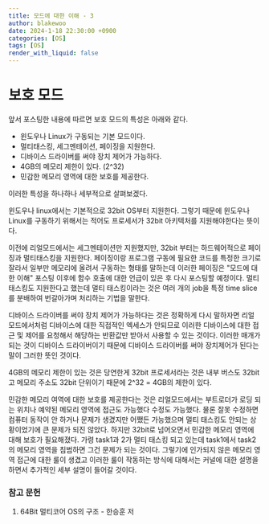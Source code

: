 ```yaml
---
title: 모드에 대한 이해 - 3
author: blakewoo
date: 2024-1-18 22:30:00 +0900
categories: [OS]
tags: [OS]
render_with_liquid: false
---
```


# 보호 모드

앞서 포스팅한 내용에 따르면 보호 모드의 특성은 아래와 같다.

- 윈도우나 Linux가 구동되는 기본 모드이다.
- 멀티태스킹, 세그멘테이션, 페이징을 지원한다.
- 디바이스 드라이버를 써야 장치 제어가 가능하다.
- 4GB의 메모리 제한이 있다. (2^32)
- 민감한 메모리 영역에 대한 보호를 제공한다.

이러한 특성을 하나하나 세부적으로 살펴보겠다.

윈도우나 linux에서는 기본적으로 32bit OS부터 지원한다. 그렇기 때문에 윈도우나 Linux를 구동하기 위해서는
적어도 프로세서가 32bit 아키텍처를 지원해야한다는 뜻이다.

이전에 리얼모드에서는 세그멘테이션만 지원했지만, 32bit 부터는 하드웨어적으로 페이징과 멀티태스킹을 지원한다.
페이징이랑 프로그램 구동에 필요한 코드를 특정한 크기로 잘라서 일부만 메모리에 올려서 구동하는 형태를 말하는데
이러한 페이징은 "모드에 대한 이해" 포스팅 이후에 함수 호출에 대한 언급이 있은 후 다시 포스팅할 예정이다.
멀티태스킹도 지원한다고 했는데 멀티 태스킹이라는 것은 여러 개의 job을 특정 time slice를 분배하여
번갈아가며 처리하는 기법을 말한다.

디바이스 드라이버를 써야 장치 제어가 가능하다는 것은 정확하게 다시 말하자면 리얼 모드에서처럼 디바이스에 대한 직접적인
엑세스가 안되므로 이러한 디바이스에 대한 접근 및 제어를 요청해서 해당하는 반환값만 받아서 사용할 수 있는 것이다.
이러한 매개가 되는 것이 디바이스 드라이버이기 때문에 디바이스 드라이버를 써야 장치제어가 된다는 말이 그러한 뜻인 것이다.

4GB의 메모리 제한이 있는 것은 당연한게 32bit 프로세서라는 것은 내부 버스도 32bit고 메모리 주소도 32bit 단위이기 때문에
2^32 = 4GB의 제한이 있다.

민감한 메모리 여역에 대한 보호를 제공한다는 것은 리얼모드에서는 부트로더가 로딩 되는 위치나
예약된 메모리 영역에 접근도 가능했다 수정도 가능했다. 물론 잘못 수정하면 컴퓨터 동작이 안 하거나 문제가 생겼지만
어쨌든 가능했으며 멀티 태스킹도 안되는 상황이었기에 큰 문제가 되진 않았다.
하지만 32bit로 넘어오면서 민감한 메모리 영역에 대해 보호가 필요해졌다. 가령 task1과 2가 멀티 태스킹 되고 있는데
task1에서 task2의 메모리 영역을 침범하면 그건 문제가 되는 것이다. 그렇기에 인가되지 않은 메모리 영역 접근에 대한
룰이 생겼고 이러한 룰이 작동하는 방식에 대해서는 커널에 대한 설명을 하면서 추가적인 세부 설명이 들어갈 것이다.

### 참고 문헌
1. 64Bit 멀티코어 OS의 구조 - 한승훈 저

